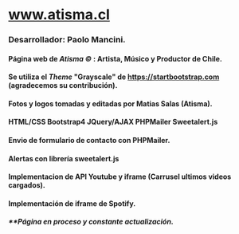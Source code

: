 # www.atisma.cl
### Desarrollador: Paolo Mancini.
#### Página web de **_Atisma ©_** : Artista, Músico y Productor de Chile.
#### Se utiliza el _Theme_ "Grayscale" de https://startbootstrap.com (agradecemos su contribución).
#### Fotos y logos tomadas y editadas por Matias Salas (Atisma).
#### HTML/CSS Bootstrap4 JQuery/AJAX PHPMailer Sweetalert.js
#### Envio de formulario de contacto con PHPMailer.
#### Alertas con librería sweetalert.js
#### Implementacion de API Youtube y iframe (Carrusel ultimos videos cargados).
#### Implementación de iframe de Spotify.
##### **Página en proceso y constante actualización.
